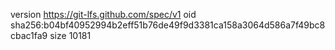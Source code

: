 version https://git-lfs.github.com/spec/v1
oid sha256:b04bf40952994b2eff51b76de49f9d3381ca158a3064d586a7f49bc8cbac1fa9
size 10181
